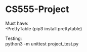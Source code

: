 # CS555-Project

Must have:  
-PrettyTable (pip3 install prettytable)

Testing:  
python3 -m unittest project_test.py